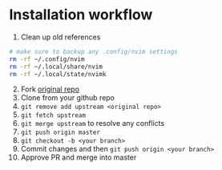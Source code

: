 # Installation workflow

1. Clean up old references

``` bash
# make sure to backup any .config/nvim settings
rm -rf ~/.config/nvim
rm -rf ~/.local/share/nvim
rm -rf ~/.local/state/nvimk
```

2. Fork [original repo](https://github.com/nvim-lua/kickstart.nvim)
3. Clone from your github repo
4. `git remove add upstream <original repo>`
5. `git fetch upstream`
6. `git merge upstream` to resolve any conflicts
7. `git push origin master`
6. `git checkout -b <your branch>`
7. Commit changes and then `git push origin <your branch>`
8. Approve PR and merge into master
